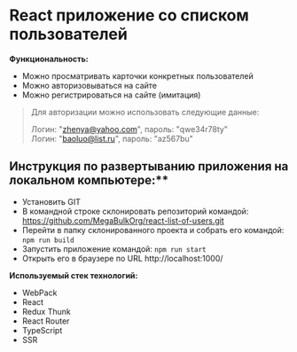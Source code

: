 # React приложение со списком пользователей

**Функциональность:**

- Можно просматривать карточки конкретных пользователей
- Можно авторизовываться на сайте
- Можно регистрироваться на сайте (имитация)

> Для авторизации можно использовать следующие данные:
> 
> Логин: "zhenya@yahoo.com", пароль: "qwe34r78ty"  
> Логин: "baoluo@list.ru", пароль: "az567bu"

## Инструкция по развертыванию приложения на локальном компьютере:**

- Установить GIT
- В командной строке склонировать репозиторий командой: https://github.com/MegaBulkOrg/react-list-of-users.git
- Перейти в папку склонированного проекта и собрать его командой: `npm run build`
- Запустить приложение командой: `npm run start`
- Открыть его в браузере по URL http://localhost:1000/

**Используемый стек технологий:**

- WebPack
- React
- Redux Thunk
- React Router
- TypeScript
- SSR
